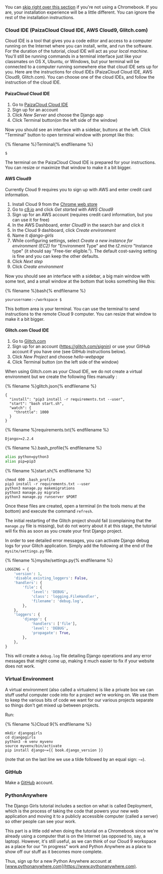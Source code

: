 You can [skip right over this section](http://tutorial.djangogirls.org/en/installation/#install-python) if you're not using a Chromebook. If you
are, your installation experience will be a little different. You can ignore the
rest of the installation instructions.

### Cloud IDE (PaizaCloud Cloud IDE, AWS Cloud9, Glitch.com)

Cloud IDE is a tool that gives you a code editor and access to a computer running
on the Internet where you can install, write, and run the software. For the duration
of the tutorial, cloud IDE will act as your _local machine_. You'll still be
running commands in a terminal interface just like your classmates on OS X,
Ubuntu, or Windows, but your terminal will be connected to a computer running
somewhere else that cloud IDE sets up for you.
Here are the instructions for cloud IDEs (PaizaCloud Cloud IDE, AWS Cloud9, Glitch.com).
You can choose one of the cloud IDEs, and follow the instruction of the cloud IDE.

#### PaizaCloud Cloud IDE

1. Go to [PaizaCloud Cloud IDE](https://paiza.cloud/)
2. Sign up for an account
3. Click _New Server_ and choose the Django app
4. Click Terminal button(on the left side of the window)

Now you should see an interface with a sidebar, buttons at the left.
Click "Terminal" button to open terminal window with prompt like this:

{% filename %}Terminal{% endfilename %}
```
$
```

The terminal on the PaizaCloud Cloud IDE is prepared for your instructions.
You can resize or maximize that window to make it a bit bigger.

#### AWS Cloud9
Currently Cloud 9 requires you to sign up with AWS and enter credit card
information.

1. Install Cloud 9 from the [Chrome web store](https://chrome.google.com/webstore/detail/cloud9/nbdmccoknlfggadpfkmcpnamfnbkmkcp)
2. Go to [c9.io](https://c9.io) and click _Get started with AWS Cloud9_
3. Sign up for an AWS account (requires credit card information, but you can
   use it for free)
4. In the AWS Dashboard, enter _Cloud9_ in the search bar and click it
5. In the Cloud 9 dashboard, click _Create environment_
6. Name it _django-girls_
7. While configuring settings, select _Create a new instance for environment
   (EC2)_ for "Environment Type" and the _t2.micro_ "Instance type" (it should
   say "Free-tier eligible."). The default cost-saving setting is fine and you
   can keep the other defaults.
8. Click _Next step_
9. Click _Create environment_

Now you should see an interface with a sidebar, a big main window with some
text, and a small window at the bottom that looks something like this:

{% filename %}bash{% endfilename %}
```
yourusername:~/workspace $
```

This bottom area is your terminal. You can use the terminal to send instructions
to the remote Cloud 9 computer. You can resize that window to make it a bit
bigger.

#### Glitch.com Cloud IDE

1. Go to [Glitch.com](https://glitch.com/)
2. Sign up for an account (https://glitch.com/signin) or use your GitHub account if you have one (see GitHub instructions below).
3. Click _New Project_ and choose _hello-webpage_
4. Click Terminal button (on the left side of the window)

When using Glitch.com as your Cloud IDE, we do not create a virtual environment but we create the following files manually :

{% filename %}glitch.json{% endfilename %}
```
{
  "install": "pip3 install -r requirements.txt --user",
  "start": "bash start.sh",
  "watch": {
    "throttle": 1000
  }
}
```

{% filename %}requirements.txt{% endfilename %}
```
Django>=2.2.4
```

{% filename %}.bash_profile{% endfilename %}
```bash
alias python=python3
alias pip=pip3
```


{% filename %}start.sh{% endfilename %}
```
chmod 600 .bash_profile
pip3 install -r requirements.txt --user
python3 manage.py makemigrations
python3 manage.py migrate
python3 manage.py runserver $PORT
```

Once these files are created, open a terminal (in the tools menu at the bottom) and execute the command `refresh`.

The initial restarting of the Glitch project should fail (complaining that the ```manage.py``` file is missing), but do not worry about it at this stage, the tutorial will fix this as soon as you create your first Django project.

In order to see detailed error messages, you can activate Django debug logs for your Glitch application.
Simply add the following at the end of the ```mysite/settings.py``` file.

{% filename %}mysite/settings.py{% endfilename %}
```python
LOGGING = {
    'version': 1,
    'disable_existing_loggers': False,
    'handlers': {
        'file': {
            'level': 'DEBUG',
            'class': 'logging.FileHandler',
            'filename': 'debug.log',
        },
    },
    'loggers': {
        'django': {
            'handlers': ['file'],
            'level': 'DEBUG',
            'propagate': True,
        },
    },
}
```
This will create a ```debug.log``` file detailing Django operations and any error messages that might come up, making it much easier to fix if your website does not work.

### Virtual Environment

A virtual environment (also called a virtualenv) is like a private box we can
stuff useful computer code into for a project we're working on. We use them to
keep the various bits of code we want for our various projects separate so
things don't get mixed up between projects.

Run:

{% filename %}Cloud 9{% endfilename %}
```
mkdir djangogirls
cd djangogirls
python3 -m venv myvenv
source myvenv/bin/activate
pip install django~={{ book.django_version }}
```

(note that on the last line we use a tilde followed by an equal sign: `~=`).

### GitHub

Make a [GitHub](https://github.com) account.

### PythonAnywhere

The Django Girls tutorial includes a section on what is called Deployment,
which is the process of taking the code that powers your new web application
and moving it to a publicly accessible computer (called a server) so other
people can see your work.

This part is a little odd when doing the tutorial on a Chromebook since we're
already using a computer that is on the Internet (as opposed to, say, a laptop).
However, it's still useful, as we can think of our Cloud 9 workspace as a place
for our "in progress" work and Python Anywhere as a place to show off our stuff
as it becomes more complete.

Thus, sign up for a new Python Anywhere account at
[www.pythonanywhere.com](https://www.pythonanywhere.com).
